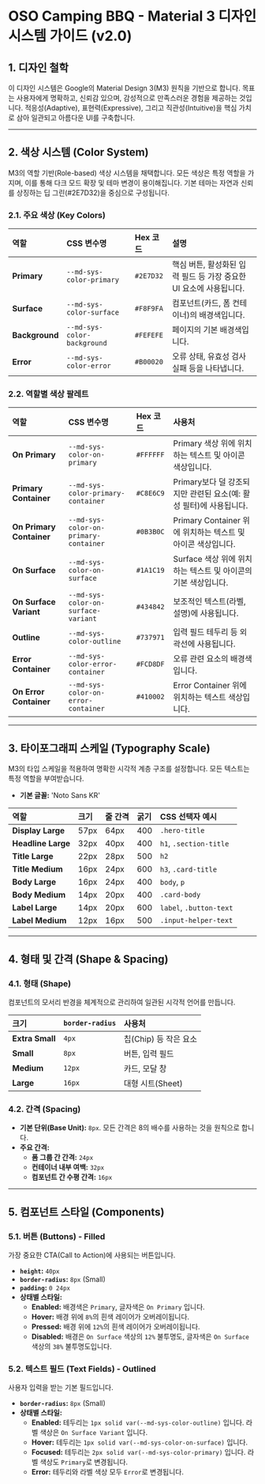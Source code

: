 # OSO Camping BBQ - Material 3 디자인 시스템 가이드 (v2.0)

## 1. 디자인 철학

이 디자인 시스템은 Google의 Material Design 3(M3) 원칙을 기반으로 합니다. 목표는 사용자에게 명확하고, 신뢰감 있으며, 감성적으로 만족스러운 경험을 제공하는 것입니다. 적응성(Adaptive), 표현력(Expressive), 그리고 직관성(Intuitive)을 핵심 가치로 삼아 일관되고 아름다운 UI를 구축합니다.

---

## 2. 색상 시스템 (Color System)

M3의 역할 기반(Role-based) 색상 시스템을 채택합니다. 모든 색상은 특정 역할을 가지며, 이를 통해 다크 모드 확장 및 테마 변경이 용이해집니다. 기본 테마는 자연과 신뢰를 상징하는 딥 그린(#2E7D32)을 중심으로 구성됩니다.

### 2.1. 주요 색상 (Key Colors)

| 역할 | CSS 변수명 | Hex 코드 | 설명 |
| :--- | :--- | :--- | :--- |
| **Primary** | `--md-sys-color-primary` | `#2E7D32` | 핵심 버튼, 활성화된 입력 필드 등 가장 중요한 UI 요소에 사용됩니다. |
| **Surface** | `--md-sys-color-surface` | `#F8F9FA` | 컴포넌트(카드, 폼 컨테이너)의 배경색입니다. |
| **Background** | `--md-sys-color-background`| `#FEFEFE` | 페이지의 기본 배경색입니다. |
| **Error** | `--md-sys-color-error` | `#B00020` | 오류 상태, 유효성 검사 실패 등을 나타냅니다. |

### 2.2. 역할별 색상 팔레트

| 역할 | CSS 변수명 | Hex 코드 | 사용처 |
| :--- | :--- | :--- | :--- |
| **On Primary** | `--md-sys-color-on-primary` | `#FFFFFF` | Primary 색상 위에 위치하는 텍스트 및 아이콘 색상입니다. |
| **Primary Container**| `--md-sys-color-primary-container`| `#C8E6C9` | Primary보다 덜 강조되지만 관련된 요소(예: 활성 필터)에 사용됩니다. |
| **On Primary Container**|`--md-sys-color-on-primary-container`| `#0B3B0C` | Primary Container 위에 위치하는 텍스트 및 아이콘 색상입니다. |
| **On Surface** | `--md-sys-color-on-surface` | `#1A1C19` | Surface 색상 위에 위치하는 텍스트 및 아이콘의 기본 색상입니다. |
| **On Surface Variant**|`--md-sys-color-on-surface-variant`| `#434842` | 보조적인 텍스트(라벨, 설명)에 사용됩니다. |
| **Outline** | `--md-sys-color-outline` | `#737971` | 입력 필드 테두리 등 외곽선에 사용됩니다. |
| **Error Container** | `--md-sys-color-error-container` | `#FCD8DF` | 오류 관련 요소의 배경색입니다. |
| **On Error Container**| `--md-sys-color-on-error-container`| `#410002` | Error Container 위에 위치하는 텍스트 색상입니다. |

---

## 3. 타이포그래피 스케일 (Typography Scale)

M3의 타입 스케일을 적용하여 명확한 시각적 계층 구조를 설정합니다. 모든 텍스트는 특정 역할을 부여받습니다.

- **기본 글꼴:** 'Noto Sans KR'

| 역할 | 크기 | 줄 간격 | 굵기 | CSS 선택자 예시 |
| :--- | :--- | :--- | :--- | :--- |
| **Display Large** | 57px | 64px | 400 | `.hero-title` |
| **Headline Large** | 32px | 40px | 400 | `h1`, `.section-title` |
| **Title Large** | 22px | 28px | 500 | `h2` |
| **Title Medium** | 16px | 24px | 600 | `h3`, `.card-title` |
| **Body Large** | 16px | 24px | 400 | `body`, `p` |
| **Body Medium** | 14px | 20px | 400 | `.card-body` |
| **Label Large** | 14px | 20px | 600 | `label`, `.button-text` |
| **Label Medium** | 12px | 16px | 500 | `.input-helper-text` |

---

## 4. 형태 및 간격 (Shape & Spacing)

### 4.1. 형태 (Shape)

컴포넌트의 모서리 반경을 체계적으로 관리하여 일관된 시각적 언어를 만듭니다.

| 크기 | `border-radius` | 사용처 |
| :--- | :--- | :--- |
| **Extra Small** | `4px` | 칩(Chip) 등 작은 요소 |
| **Small** | `8px` | 버튼, 입력 필드 |
| **Medium** | `12px`| 카드, 모달 창 |
| **Large** | `16px`| 대형 시트(Sheet) |

### 4.2. 간격 (Spacing)

- **기본 단위(Base Unit):** `8px`. 모든 간격은 8의 배수를 사용하는 것을 원칙으로 합니다.
- **주요 간격:**
    - **폼 그룹 간 간격:** `24px`
    - **컨테이너 내부 여백:** `32px`
    - **컴포넌트 간 수평 간격:** `16px`

---

## 5. 컴포넌트 스타일 (Components)

### 5.1. 버튼 (Buttons) - Filled

가장 중요한 CTA(Call to Action)에 사용되는 버튼입니다.

- **`height`:** `40px`
- **`border-radius`:** `8px` (Small)
- **`padding`:** `0 24px`
- **상태별 스타일:**
    - **Enabled:** 배경색은 `Primary`, 글자색은 `On Primary` 입니다.
    - **Hover:** 배경 위에 `8%`의 흰색 레이어가 오버레이됩니다.
    - **Pressed:** 배경 위에 `12%`의 흰색 레이어가 오버레이됩니다.
    - **Disabled:** 배경은 `On Surface` 색상의 `12%` 불투명도, 글자색은 `On Surface` 색상의 `38%` 불투명도입니다.

### 5.2. 텍스트 필드 (Text Fields) - Outlined

사용자 입력을 받는 기본 필드입니다.

- **`border-radius`:** `8px` (Small)
- **상태별 스타일:**
    - **Enabled:** 테두리는 `1px solid var(--md-sys-color-outline)` 입니다. 라벨 색상은 `On Surface Variant` 입니다.
    - **Hover:** 테두리는 `1px solid var(--md-sys-color-on-surface)` 입니다.
    - **Focused:** 테두리는 `2px solid var(--md-sys-color-primary)` 입니다. 라벨 색상도 `Primary`로 변경됩니다.
    - **Error:** 테두리와 라벨 색상 모두 `Error`로 변경됩니다.